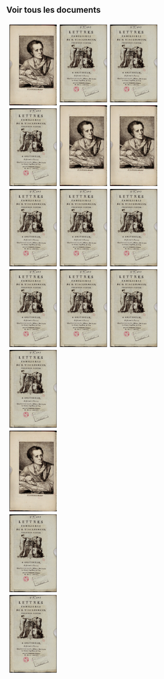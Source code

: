 <style type="text/css">
.row {
  display: flex;
  flex-wrap: wrap;
  padding: 0 4px;
}

/* Create four equal columns that sits next to each other */
.column {
  flex: 25%;
  max-width: 25%;
  padding: 0 4px;
}

.column img {
  margin-top: 8px;
  vertical-align: middle;
}

/* Responsive layout - makes a two column-layout instead of four columns */
@media screen and (max-width: 800px) {
  .column {
    flex: 50%;
    max-width: 50%;
  }
}

/* Responsive layout - makes the two columns stack on top of each other instead of next to each other */
@media screen and (max-width: 600px) {
  .column {
    flex: 100%;
    max-width: 100%;
  }
}
</style>

## Voir tous les documents

<div class="row">
  <div class="column">
    <a href="./document1.html"><img src="./img/doc1/doc1_1.jpg"></a>
    <img src="./img/doc1/doc1_2.jpg">
    <img src="./img/doc1/doc1_2.jpg">
    <img src="./img/doc1/doc1_2.jpg">

  </div>
  <div class="column">
    <img src="./img/doc1/doc1_2.jpg">
    <img src="./img/doc1/doc1_1.jpg">
    <img src="./img/doc1/doc1_2.jpg">
    <img src="./img/doc1/doc1_2.jpg">
  </div>
  <div class="column">
  <img src="./img/doc1/doc1_2.jpg">
  <img src="./img/doc1/doc1_1.jpg">
  <img src="./img/doc1/doc1_2.jpg">
  <img src="./img/doc1/doc1_2.jpg">
  </div>
  <div class="column">
  <img src="./img/doc1/doc1_2.jpg">
  <img src="./img/doc1/doc1_1.jpg">
  <img src="./img/doc1/doc1_2.jpg">
  <img src="./img/doc1/doc1_2.jpg">
  </div>
</div>
